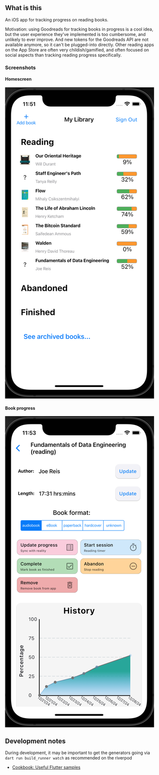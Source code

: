 ## What is this

An iOS app for tracking progress on reading books.

Motivation: using Goodreads for tracking books in progress is a cool idea, but the user experience
they've implemented is too cumbersome, and unlikely to ever improve. And new tokens for the
Goodreads API are not available anymore, so it can't be plugged-into directly. Other reading apps
on the App Store are often very childish/gamified, and often focused on social aspects than 
tracking reading progress specifically.

### Screenshots

#### Homescreen
![homescreen.png](screenshots/homescreen.png)

#### Book progress
![book-progress.png](screenshots/book-progress.png)

## Development notes

During development, it may be important to get the generators going via
`dart run build_runner watch` as recommended on the riverpod

- [Cookbook: Useful Flutter samples](https://docs.flutter.dev/cookbook)

